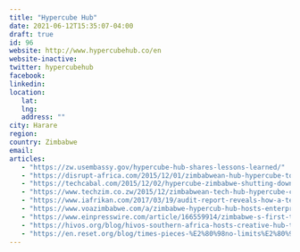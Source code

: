 ```yaml
---
title: "Hypercube Hub"
date: 2021-06-12T15:35:07-04:00
draft: true
id: 96
website: http://www.hypercubehub.co/en
website-inactive: 
twitter: hypercubehub
facebook: 
linkedin: 
location: 
   lat: 
   lng: 
   address: ""
city: Harare
region: 
country: Zimbabwe
email: 
articles:
   - "https://zw.usembassy.gov/hypercube-hub-shares-lessons-learned/"
   - "https://disrupt-africa.com/2015/12/01/zimbabwean-hub-hypercube-to-close-due-to-lack-of-funding/"
   - "https://techcabal.com/2015/12/02/hypercube-zimbabwe-shutting-down/"
   - "https://www.techzim.co.zw/2015/12/zimbabwean-tech-hub-hypercube-closes-cites-challenges-with-funding/"
   - "https://www.iafrikan.com/2017/03/19/audit-report-reveals-how-a-tech-hubs-management-in-zimbabwe-abused-donor-funds/"
   - "https://www.voazimbabwe.com/a/zimbabwe-hypercub-hub-hosts-enterprenuers-in-harare/2647605.html"
   - "https://www.einpresswire.com/article/166559914/zimbabwe-s-first-tech-hub-to-launch-in-november"
   - "https://hivos.org/blog/hivos-southern-africa-hosts-creative-hub-think-tank/"
   - "https://en.reset.org/blog/times-pieces-%E2%80%98no-limits%E2%80%99-rejuvenating-youth-employment-zimbabwe-04262014"
---
```


